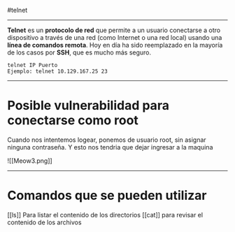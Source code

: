 #telnet 

------
**Telnet** es un **protocolo de red** que permite a un usuario conectarse a otro dispositivo a través de una red (como Internet o una red local) usando una **línea de comandos remota**.
	Hoy en día ha sido reemplazado en la mayoría de los casos por **SSH**, que es mucho más seguro.

```shell
telnet IP Puerto
Ejemplo: telnet 10.129.167.25 23
```

-----
# Posible vulnerabilidad para conectarse como root
Cuando nos intentemos logear, ponemos de usuario root, sin asignar ninguna contraseña. Y esto nos tendria que dejar ingresar a la maquina

![[Meow3.png]]

----------
# Comandos que se pueden utilizar
[[ls]] Para listar el contenido de los directorios
[[cat]] para revisar el contenido de los archivos